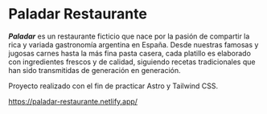 # Paladar Restaurante

***Paladar*** es un restaurante ficticio que nace por la pasión de compartir la rica y variada gastronomía argentina en España. Desde nuestras famosas y jugosas carnes hasta la más fina pasta casera, cada platillo es elaborado con ingredientes frescos y de calidad, siguiendo recetas tradicionales que han sido transmitidas de generación en generación.

Proyecto realizado con el fin de practicar Astro y Tailwind CSS.

https://paladar-restaurante.netlify.app/
